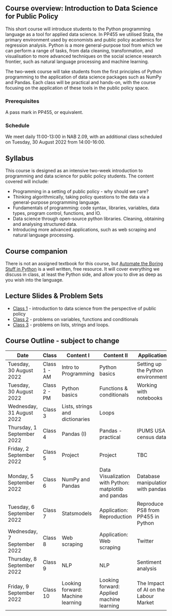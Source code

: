 ## Course overview: Introduction to Data Science for Public Policy
 
This short course will introduce students to the Python programming language as a tool for applied data science. In PP455 we utilised Stata, the primary environment used by economists and public policy academics for regression analysis. Python is a more general-purpose tool from which we can perform a range of tasks, from data cleaning, transformation, and visualisation to more advanced techniques on the social science research frontier, such as natural language processing and machine learning.

The two-week course will take students from the first principles of Python programming to the application of data science packages such as NumPy and Pandas. Each class will be practical and hands-on, with the course focusing on the application of these tools in the public policy space. 
 
### Prerequisites 
A pass mark in PP455, or equivalent. 

### Schedule 
We meet daily 11:00-13:00 in NAB 2.09, with an additional class scheduled on Tuesday, 30 August 2022 from 14:00-16:00.


## Syllabus
This course is designed as an intensive two-week introduction to programming and data science for public policy students. The content covered will include:

- Programming in a setting of public policy - why should we care?
- Thinking algorithmically, taking policy questions to the data via a general-purpose programming language.
- Fundamentals of programming: code syntax, libraries, variables, data types, program control, functions, and IO.
- Data science through open-source python libraries. Cleaning, obtaining and analysing structured data.
- Introducing more advanced applications, such as web scraping and natural language processing.

## Course companion

There is not an assigned textbook for this course, but [Automate the Boring Stuff in Python](https://automatetheboringstuff.com/) is a well written, free resource. It will cover everything we discuss in class, at least the Python side, and allow you to dive as deep as you wish into the language. 

## Lecture Slides & Problem Sets
- [Class 1](https://raw.githubusercontent.com/tmonk/dspp/main/Class%201/DSPP___Class_1-3.pdf) - introduction to data science from the perspective of public policy
- [Class 2](https://github.com/tmonk/dspp/tree/main/Class%202/PS) - problems on variables, functions and conditionals
- [Class 3](https://github.com/tmonk/dspp/tree/main/Class%203/PS) - problems on lists, strings and loops.


## Course Outline - subject to change


| Date                        | Class        | Content I                              | Content II                                             | Application                              | Resource                                                                           |
| --------------------------- | ------------ | -------------------------------------- | ----------------------------------------------------- | -------------------------------------- | ---------------------------------------------------------------------------------- |
| Tuesday, 30 August 2022     | Class 1 - AM | Intro to Programming                   | Python basics                                         |               Setting up the Python environment                         |                                                                                    |
| Tuesday, 30 August 2022     | Class 2 - PM | Python basics                              | Functions & conditionals                                  |    Working with notebooks       | |
| Wednesday, 31 August 2022   | Class 3                    | Lists, strings and dictionaries         | Loops                                 |                                        |                                                                                    |
| Thursday, 1 September 2022  | Class 4      | Pandas (I)                      | Pandas - practical                         | IPUMS USA census data  | https://usa.ipums.org/usa/   |
| Friday, 2 September 2022    | Class 5      | Project        | Project                      | TBC                    |                                                                                    |
| Monday, 5 September 2022    | Class 6      | NumPy and Pandas           | Data Visualization with Python: matplotlib and pandas | Database manipulation with pandas           | Eurostat: https://ec.europa.eu/eurostat O\*NET: https://www.onetonline.org/                             |
| Tuesday, 6 September 2022   | Class 7      | Statsmodels                            | Application: Reproduction                             | Reproduce PS8 from PP455 in Python     |                                                                                    |                                                         |
| Wednesday, 7 September 2022 | Class 8      | Web scraping                            | Application: Web scraping                             |   Twitter  |                                                                                    |
| Thursday, 8 September 2022  | Class 9      | NLP                          | NLP                                         |   Sentiment analysis                            |                                                                                    |
| Friday, 9 September 2022    | Class 10     | Looking forward: Machine learning | Looking forward: Applied machine learning                |       The Impact of AI on the Labour Market                                 |         Webb (2020), https://www.michaelwebb.co/webb_ai.pdf                                                                           |